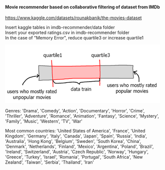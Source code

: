 #### Movie recommender based on collaborative filtering of dataset from IMDb  
https://www.kaggle.com/datasets/rounakbanik/the-movies-dataset  

Insert kaggle tables in imdb-recommender/data folder  
Insert your exported ratings.csv in imdb-recommender folder  
In the case of "Memory Error", reduce quartile3 or increase quartile1  
 
![pic](https://github.com/ksn38/imdb-recommender/blob/main/data/pic.png)
 
Genres: 'Drama', 'Comedy', 'Action', 'Documentary', 'Horror', 'Crime', 
'Thriller', 'Adventure', 'Romance', 'Animation', 'Fantasy', 'Science', 
'Mystery', 'Family', 'Music', 'Western', 'TV', 'War'  

Most common countries: 'United States of America',
 'France',
 'United Kingdom',
 'Germany',
 'Italy',
 'Canada',
 'Japan',
 'Spain',
 'Russia',
 'India',
 'Australia',
 'Hong Kong',
 'Belgium',
 'Sweden',
 'South Korea',
 'China',
 'Denmark',
 'Netherlands',
 'Finland',
 'Mexico',
 'Argentina',
 'Poland',
 'Brazil',
 'Ireland',
 'Switzerland',
 'Austria',
 'Czech Republic',
 'Norway',
 'Hungary',
 'Greece',
 'Turkey',
 'Israel',
 'Romania',
 'Portugal',
 'South Africa',
 'New Zealand',
 'Taiwan',
 'Serbia',
 'Thailand',
 'Iran'  

